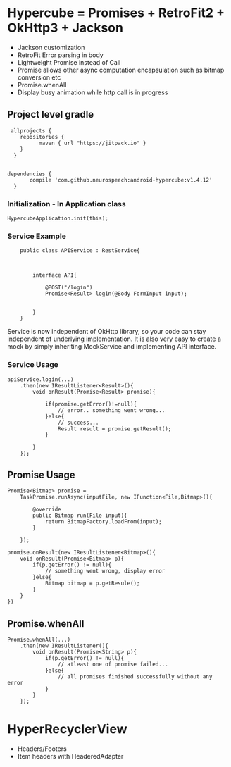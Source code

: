 # Hypercube = Promises + RetroFit2 + OkHttp3 + Jackson

- Jackson customization
- RetroFit Error parsing in body
- Lightweight Promise<T> instead of Call<T>
- Promise allows other async computation encapsulation such as bitmap conversion etc
- Promise.whenAll
- Display busy animation while http call is in progress


## Project level gradle

     allprojects {
	  	repositories {
			  maven { url "https://jitpack.io" }
  		}
	  }
	  

    dependencies {
		   compile 'com.github.neurospeech:android-hypercube:v1.4.12'
	  }


### Initialization - In Application class

	HypercubeApplication.init(this);
	
### Service Example

        public class APIService : RestService{
        
        	
        
        	interface API{
        	
        		@POST("/login")
        		Promise<Result> login(@Body FormInput input);
        		
        	
        	}
        }
		
Service is now independent of OkHttp library, so your code can stay independent of underlying implementation. It is also very easy to create a mock by simply inheriting MockService and implementing API interface.		
        
### Service Usage

	apiService.login(...)
		.then(new IResultListener<Result>(){
			void onResult(Promise<Result> promise){
			
				if(promise.getError()!=null){
					// error.. something went wrong...
				}else{
					// success...
					Result result = promise.getResult();
				}
			
			}
		});

## Promise Usage

	Promise<Bitmap> promise = 
		TaskPromise.runAsync(inputFile, new IFunction<File,Bitmap>(){

			@override
			public Bitmap run(File input){
				return BitmapFactory.loadFrom(input);
			}

		});

	promise.onResult(new IResultListener<Bitmap>(){
		void onResult(Promise<Bitmap> p){
			if(p.getError() != null){
				// something went wrong, display error
			}else{
				Bitmap bitmap = p.getResule();
			}
		}
	})

## Promise.whenAll

	Promise.whenAll(...)
		.then(new IResultListener(){
			void onResult(Promise<String> p){
				if(p.getError() != null){
					// atleast one of promise failed...
				}else{
					// all promises finished successfully without any error
				}
			}
		});

# HyperRecyclerView

- Headers/Footers
- Item headers with HeaderedAdapter

